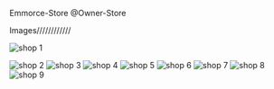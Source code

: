 Emmorce-Store @Owner-Store

Images////////////

![shop 1](https://github.com/user-attachments/assets/cd7adee6-43d6-4f0b-9680-8708a2c9e48c)


![shop 2](https://github.com/user-attachments/assets/259c5ea8-eb05-4b13-853f-3f1aa3ae5609)
![shop 3](https://github.com/user-attachments/assets/f527291f-bb01-4964-ae47-edc342df0be2)
![shop 4](https://github.com/user-attachments/assets/f6dcbf2e-cbc5-44ca-9d48-330a48c32592)
![shop 5](https://github.com/user-attachments/assets/1c95ff78-9273-423b-a967-13098c213997)
![shop 6](https://github.com/user-attachments/assets/fafa5fff-d5e1-4e12-bd4e-903e68fa065f)
![shop 7](https://github.com/user-attachments/assets/a1f3e95c-843d-4b02-874a-91336039c1a7)
![shop 8](https://github.com/user-attachments/assets/76333671-a260-4c2c-afa3-7c6248d3684e)
![shop 9](https://github.com/user-attachments/assets/39ece5c3-6b48-4feb-a6c6-aafe8045b7cb)
